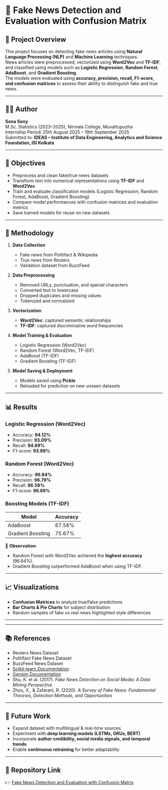 # 📰 Fake News Detection and Evaluation with Confusion Matrix  

## 📌 Project Overview  
This project focuses on detecting fake news articles using **Natural Language Processing (NLP)** and **Machine Learning** techniques.  
News articles were preprocessed, vectorized using **Word2Vec** and **TF-IDF**, and classified using models such as **Logistic Regression**, **Random Forest**, **AdaBoost**, and **Gradient Boosting**.  
The models were evaluated using **accuracy, precision, recall, F1-score, and confusion matrices** to assess their ability to distinguish fake and true news.  

---

## 👩‍💻 Author  
**Sona Sony**  
M.Sc. Statistics (2023–2025), Nirmala College, Muvattupuzha  
Internship Period: 25th August 2025 – 19th September 2025  
Submitted to: **IDEAS – Institute of Data Engineering, Analytics and Science Foundation, ISI Kolkata**  

---

## 🎯 Objectives  
- Preprocess and clean fake/true news datasets  
- Transform text into numerical representations using **TF-IDF** and **Word2Vec**  
- Train and evaluate classification models (Logistic Regression, Random Forest, AdaBoost, Gradient Boosting)  
- Compare model performances with confusion matrices and evaluation metrics  
- Save trained models for reuse on new datasets  

---

## 🔄 Methodology  
1. **Data Collection**  
   - Fake news from Politifact & Wikipedia  
   - True news from Reuters  
   - Validation dataset from BuzzFeed  

2. **Data Preprocessing**  
   - Removed URLs, punctuation, and special characters  
   - Converted text to lowercase  
   - Dropped duplicates and missing values  
   - Tokenized and normalized  

3. **Vectorization**  
   - **Word2Vec**: captured semantic relationships  
   - **TF-IDF**: captured discriminative word frequencies  

4. **Model Training & Evaluation**  
   - Logistic Regression (Word2Vec)  
   - Random Forest (Word2Vec, TF-IDF)  
   - AdaBoost (TF-IDF)  
   - Gradient Boosting (TF-IDF)  

5. **Model Saving & Deployment**  
   - Models saved using **Pickle**  
   - Reloaded for prediction on new unseen datasets  

---

## 📊 Results  

### Logistic Regression (Word2Vec)  
- Accuracy: **94.12%**  
- Precision: **93.09%**  
- Recall: **94.69%**  
- F1-score: **93.88%**  

### Random Forest (Word2Vec)  
- Accuracy: **96.84%**  
- Precision: **96.79%**  
- Recall: **96.58%**  
- F1-score: **96.69%**  

### Boosting Models (TF-IDF)  
| Model            | Accuracy |
|------------------|----------|
| AdaBoost         | 67.56%   |
| Gradient Boosting | 75.67%  |

📌 **Observation**:  
- Random Forest with Word2Vec achieved the **highest accuracy** (96.84%).  
- Gradient Boosting outperformed AdaBoost when using TF-IDF.  

---

## 📈 Visualizations  
- **Confusion Matrices** to analyze true/false predictions  
- **Bar Charts & Pie Charts** for subject distribution  
- Random samples of fake vs real news highlighted style differences  

---


---

## 📚 References  
- Reuters News Dataset  
- Politifact Fake News Dataset  
- BuzzFeed News Dataset  
- [Scikit-learn Documentation](https://scikit-learn.org)  
- [Gensim Documentation](https://radimrehurek.com/gensim)  
- Shu, K. et al. (2017). *Fake News Detection on Social Media: A Data Mining Perspective*  
- Zhou, X., & Zafarani, R. (2020). *A Survey of Fake News: Fundamental Theories, Detection Methods, and Opportunities*  

---

## 🚀 Future Work  
- Expand dataset with multilingual & real-time sources  
- Experiment with **deep learning models (LSTMs, GRUs, BERT)**  
- Incorporate **author credibility, social media signals, and temporal trends**  
- Enable **continuous retraining** for better adaptability  

---

## 🔗 Repository Link  
👉 [Fake News Detection and Evaluation with Confusion Matrix](https://github.com/sonasony10/Fake-News-Detection-and-Evaluation-with-Confusion-Matrix)
 
